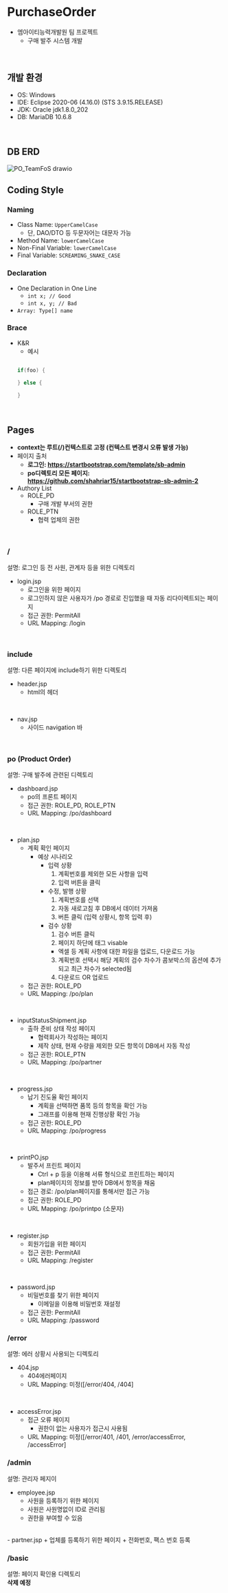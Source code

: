 # PurchaseOrder
- 엠아이티능력개발원 팀 프로젝트
  + 구매 발주 시스템 개발
<br>

## 개발 환경
- OS: Windows
- IDE: Eclipse 2020-06 (4.16.0) (STS 3.9.15.RELEASE)
- JDK: Oracle jdk1.8.0_202
- DB: MariaDB 10.6.8
<br>

## DB ERD
![PO_TeamFoS drawio](https://user-images.githubusercontent.com/106382062/174935671-7f969a14-b447-4c94-b2d9-40cc937dc8c3.png)
<br>

## Coding Style

### Naming
- Class Name: `UpperCamelCase`
  + 단, DAO/DTO 등 두문자어는 대문자 가능
- Method Name: `lowerCamelCase`
- Non-Final Variable: `lowerCamelCase`
- Final Variable: `SCREAMING_SNAKE_CASE`

### Declaration
  - One Declaration in One Line
    + `int x; // Good`
    + `int x, y; // Bad`
  - `Array: Type[] name`
  
### Brace
  - K&R
  	+ 예시
  	```java
  	
  	if(foo) {
  	
  	} else {
  	
  	}
  	
  	```
<br>

## Pages
  - **context는 루트(/)컨텍스트로 고정 (컨텍스트 변경시 오류 발생 가능)**
  - 페이지 출처
    + **로그인: https://startbootstrap.com/template/sb-admin**
    + **po디렉토리 모든 페이지: https://github.com/shahriar15/startbootstrap-sb-admin-2**
  - Authory List
    + ROLE_PD
      * 구매 개발 부서의 권한
    + ROLE_PTN
      * 협력 업체의 권한
<br>

  ### /
  설명: 로그인 등 전 사원, 관계자 등을 위한 디렉토리
  - login.jsp
    + 로그인을 위한 페이지
    + 로그인하지 않은 사용자가 /po 경로로 진입했을 때 자동 리다이렉트되는 페이지
    + 접근 권한: PermitAll
    + URL Mapping: /login
<br>

  ### include
  설명: 다른 페이지에 include하기 위한 디렉토리
  - header.jsp
    + html의 헤더
<br>

  - nav.jsp
    + 사이드 navigation 바
<br>

  ### po (Product Order)
  설명: 구매 발주에 관련된 디렉토리
  - dashboard.jsp
    + po의 프론트 페이지
    + 접근 권한: ROLE_PD, ROLE_PTN
    + URL Mapping: /po/dashboard
<br>

  - plan.jsp
    + 계획 확인 페이지
      * 예상 시나리오
        - 입력 상황
          1. 계획번호를 제외한 모든 사항을 입력
          2. 입력 버튼을 클릭
        - 수정, 발행 상황
          1. 계획번호를 선택
          2. 자동 새로고침 후 DB에서 데이터 가져옴
          3. 버튼 클릭 (입력 상황시, 항목 입력 후)
        - 검수 상황
          1. 검수 버튼 클릭
          2. 페이지 하단에 태그 visable 
            + 엑셀 등 계획 사항에 대한 파일을 업로드, 다운로드 가능
          3. 계획번호 선택시 해당 계획의 검수 차수가 콤보박스의 옵션에 추가되고
            최근 차수가 selected됨
          4. 다운로드 OR 업로드
    + 접근 권한: ROLE_PD
    + URL Mapping: /po/plan
<br>

  - inputStatusShipment.jsp
    + 출하 준비 상태 작성 페이지
      * 협력회사가 작성하는 페이지
      * 제작 상태, 현재 수량을 제외한 모든 항목이 DB에서 자동 작성
    + 접근 권한: ROLE_PTN
    + URL Mapping: /po/partner
<br>

  - progress.jsp
    + 납기 진도율 확인 페이지
      * 계획을 선택하면 품목 등의 항목을 확인 가능
      * 그래프를 이용해 현재 진행상황 확인 가능
    + 접근 권한: ROLE_PD
    + URL Mapping: /po/progress
<br>

  - printPO.jsp
    + 발주서 프린트 페이지
      * Ctrl + p 등을 이용해 서류 형식으로 프린트하는 페이지
      * plan페이지의 정보를 받아 DB에서 항목을 채움
    + 접근 경로: /po/plan페이지를 통해서만 접근 가능 
    + 접근 권한: ROLE_PD
    + URL Mapping: /po/printpo (소문자)
<br>

  - register.jsp
    + 회원가입을 위한 페이지
    + 접근 권한: PermitAll
    + URL Mapping: /register
<br>

  - password.jsp
    + 비밀번호를 찾기 위한 페이지
      * 이메일을 이용해 비밀번호 재설정
    + 접근 권한: PermitAll
    + URL Mapping: /password

  ### /error
  설명: 에러 상황시 사용되는 디렉토리
  - 404.jsp
    + 404에러페이지
    + URL Mapping: 미정(\[/error/404, /404]
<br>

  - accessError.jsp
    + 접근 오류 페이지
      * 권한이 없는 사용자가 접근시 사용됨
    + URL Mapping: 미정(\[/error/401, /401, /error/accessError, /accessError]

  ### /admin
  설명: 관리자 페지이
  - employee.jsp
    + 사원을 등록하기 위한 페이지
    + 사원은 사원명없이 ID로 관리됨
    + 권한을 부여할 수 있음
<br>
  - partner.jsp
    + 업체를 등록하기 위한 페이지
    + 전화번호, 팩스 번호 등록

  ### /basic
  설명: 페이지 확인용 디렉토리  
    **삭제 예정**
